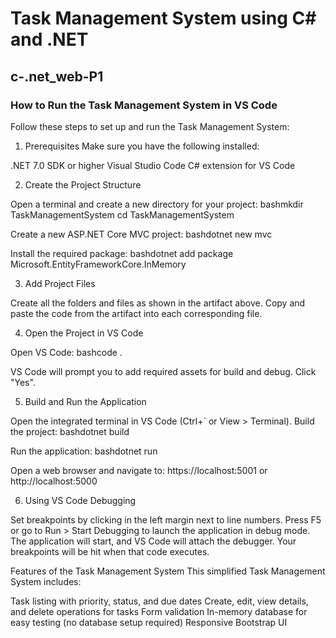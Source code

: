 # Task Management System using C# and .NET
## c-.net_web-P1

### How to Run the Task Management System in VS Code
Follow these steps to set up and run the Task Management System:
1. Prerequisites
Make sure you have the following installed:

.NET 7.0 SDK or higher
Visual Studio Code
C# extension for VS Code

2. Create the Project Structure

Open a terminal and create a new directory for your project:
bashmkdir TaskManagementSystem
cd TaskManagementSystem

Create a new ASP.NET Core MVC project:
bashdotnet new mvc

Install the required package:
bashdotnet add package Microsoft.EntityFrameworkCore.InMemory


3. Add Project Files

Create all the folders and files as shown in the artifact above.
Copy and paste the code from the artifact into each corresponding file.

4. Open the Project in VS Code

Open VS Code:
bashcode .

VS Code will prompt you to add required assets for build and debug. Click "Yes".

5. Build and Run the Application

Open the integrated terminal in VS Code (Ctrl+` or View > Terminal).
Build the project:
bashdotnet build

Run the application:
bashdotnet run

Open a web browser and navigate to:
https://localhost:5001
or
http://localhost:5000


6. Using VS Code Debugging

Set breakpoints by clicking in the left margin next to line numbers.
Press F5 or go to Run > Start Debugging to launch the application in debug mode.
The application will start, and VS Code will attach the debugger. Your breakpoints will be hit when that code executes.

Features of the Task Management System
This simplified Task Management System includes:

Task listing with priority, status, and due dates
Create, edit, view details, and delete operations for tasks
Form validation
In-memory database for easy testing (no database setup required)
Responsive Bootstrap UI